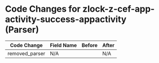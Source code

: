 # Code Changes for zlock-z-cef-app-activity-success-appactivity (Parser)

| Code Change | Field Name | Before | After |
|-------------|------------|--------|-------|
| removed_parser | N/A |  | N/A |